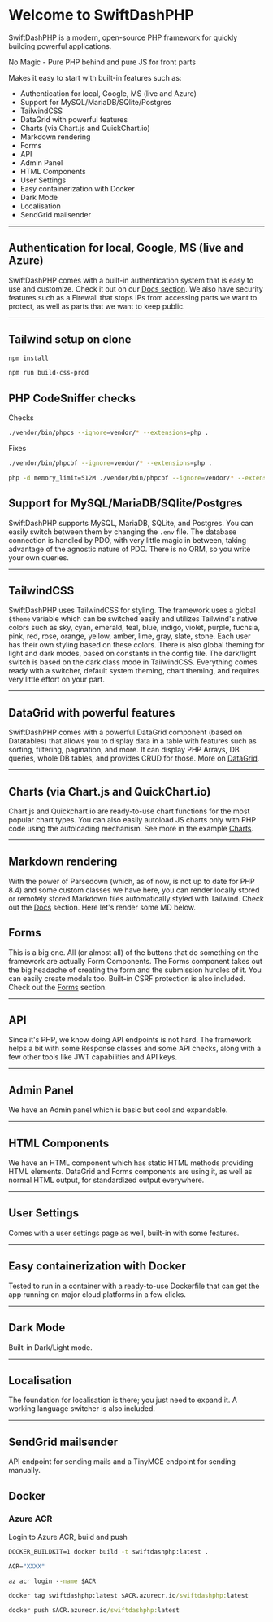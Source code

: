 # Welcome to SwiftDashPHP

SwiftDashPHP is a modern, open-source PHP framework for quickly building powerful applications.

No Magic - Pure PHP behind and pure JS for front parts

Makes it easy to start with built-in features such as:

- Authentication for local, Google, MS (live and Azure)
- Support for MySQL/MariaDB/SQlite/Postgres
- TailwindCSS
- DataGrid with powerful features
- Charts (via Chart.js and QuickChart.io)
- Markdown rendering
- Forms
- API
- Admin Panel
- HTML Components
- User Settings
- Easy containerization with Docker
- Dark Mode
- Localisation
- SendGrid mailsender

---

## Authentication for local, Google, MS (live and Azure)

SwiftDashPHP comes with a built-in authentication system that is easy to use and customize. Check it out on our [Docs section](/docs/authentication). We also have security features such as a Firewall that stops IPs from accessing parts we want to protect, as well as parts that we want to keep public.

---

## Tailwind setup on clone

```bash
npm install
```

```bash
npm run build-css-prod
```

## PHP CodeSniffer checks

Checks

```bash
./vendor/bin/phpcs --ignore=vendor/* --extensions=php .
```

Fixes

```bash
./vendor/bin/phpcbf --ignore=vendor/* --extensions=php .
```

```bash
php -d memory_limit=512M ./vendor/bin/phpcbf --ignore=vendor/* --extensions=php .
```

## Support for MySQL/MariaDB/SQlite/Postgres

SwiftDashPHP supports MySQL, MariaDB, SQLite, and Postgres. You can easily switch between them by changing the `.env` file. The database connection is handled by PDO, with very little magic in between, taking advantage of the agnostic nature of PDO. There is no ORM, so you write your own queries.

---

## TailwindCSS

SwiftDashPHP uses TailwindCSS for styling. The framework uses a global `$theme` variable which can be switched easily and utilizes Tailwind's native colors such as sky, cyan, emerald, teal, blue, indigo, violet, purple, fuchsia, pink, red, rose, orange, yellow, amber, lime, gray, slate, stone. Each user has their own styling based on these colors. There is also global theming for light and dark modes, based on constants in the config file. The dark/light switch is based on the dark class mode in TailwindCSS. Everything comes ready with a switcher, default system theming, chart theming, and requires very little effort on your part.

---

## DataGrid with powerful features

SwiftDashPHP comes with a powerful DataGrid component (based on Datatables) that allows you to display data in a table with features such as sorting, filtering, pagination, and more. It can display PHP Arrays, DB queries, whole DB tables, and provides CRUD for those. More on [DataGrid](/datagrid).

---

## Charts (via Chart.js and QuickChart.io)

Chart.js and Quickchart.io are ready-to-use chart functions for the most popular chart types. You can also easily autoload JS charts only with PHP code using the autoloading mechanism. See more in the example [Charts](/charts).

---

## Markdown rendering

With the power of Parsedown (which, as of now, is not up to date for PHP 8.4) and some custom classes we have here, you can render locally stored or remotely stored Markdown files automatically styled with Tailwind. Check out the [Docs](/docs) section. Here let's render some MD below.

## Forms

This is a big one. All (or almost all) of the buttons that do something on the framework are actually Form Components. The Forms component takes out the big headache of creating the form and the submission hurdles of it. You can easily create modals too. Built-in CSRF protection is also included. Check out the [Forms](/forms) section.

---

## API

Since it's PHP, we know doing API endpoints is not hard. The framework helps a bit with some Response classes and some API checks, along with a few other tools like JWT capabilities and API keys.

---

## Admin Panel

We have an Admin panel which is basic but cool and expandable.

---

## HTML Components

We have an HTML component which has static HTML methods providing HTML elements. DataGrid and Forms components are using it, as well as normal HTML output, for standardized output everywhere.

---

## User Settings

Comes with a user settings page as well, built-in with some features.

---

## Easy containerization with Docker

Tested to run in a container with a ready-to-use Dockerfile that can get the app running on major cloud platforms in a few clicks.

---

## Dark Mode

Built-in Dark/Light mode.

---

## Localisation

The foundation for localisation is there; you just need to expand it. A working language switcher is also included.

---

## SendGrid mailsender

API endpoint for sending mails and a TinyMCE endpoint for sending manually.

## Docker

### Azure ACR

Login to Azure ACR, build and push

```cmd
DOCKER_BUILDKIT=1 docker build -t swiftdashphp:latest .
```

```cmd
ACR="XXXX"
```

```cmd
az acr login --name $ACR
```

```cmd
docker tag swiftdashphp:latest $ACR.azurecr.io/swiftdashphp:latest
```

```cmd
docker push $ACR.azurecr.io/swiftdashphp:latest
```
